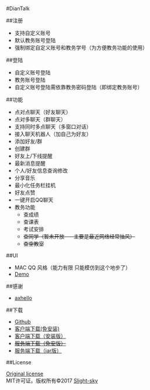 #DianTalk

##注册    

* 支持自定义账号
* 默认教务账号登陆
* 强制绑定自定义账号和教务学号（为方便教务功能的使用）

##登陆    

* 自定义账号登陆
* 教务账号登陆
* 自定义账号登陆需依靠教务密码登陆（即绑定教务账号）

##功能   

* 点对点聊天（好友聊天）
* 点对多聊天（群聊天）
* 支持同时多点聊天（多窗口对话）
* 接入聊天机器人（加自己为好友）
* 添加好友/群
* 创建群
* 好友上/下线提醒
* 最新消息提醒
* 个人/好友信息查询修改
* 分享音乐
* 最小化任务栏挂机
* 好友点赞
* 一键开启QQ聊天
* 教务功能
	* 查成绩
	* 查课表
	* 考试安排
	* ~~查同学（暂未开放----主要是最近网络经常抽风）~~
	* ~~查空教室~~ 

##UI 

* MAC QQ 风格（能力有限 只能模仿到这个地步了） 
* [Demo](http://diantalk.kilingzhang.com/demo/ "效果展示")

##感谢  

* [axhello](https://github.com/slight-sky/NeteaseCloudMusicApi "网易云音乐接口")

  
##下载  

* [Github](https://codeload.github.com/slight-sky/DianTalk/zip/master "DianTalk")     
* [客户端下载(免安装)](http://diantalk.kilingzhang.com/DianTalk.exe "下载")  
* [客户端下载（安装版）](http://diantalk.kilingzhang.com/setup.exe "下载")    
* ~~[服务端下载（免安版）](http://diantalk.kilingzhang.com/Server.exe "下载")~~
* [服务端下载（jar版）](http://diantalk.kilingzhang.com/DianTalkServer.jar "下载")
 
##License  

[Original license](https://raw.githubusercontent.com/fat/zoom.js/master/MIT-LICENSE.txt)       
MIT许可证。版权所有©2017 [Slight-sky](http://www.kilingzhang.com)   
